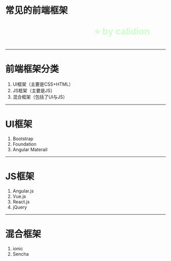 <!-- 

$theme: gaia
template: gaia

-->

常见的前端框架<p style="text-align:right;font-size:28px;margin-right:50px;color:#cFc;">:star: by calidion</p>
===

---
前端框架分类
===
1. UI框架（主要是CSS+HTML）
2. JS框架（主要是JS）
3. 混合框架（包括了UI与JS）
---
UI框架
===
1. Bootstrap
2. Foundation
3. Angular Materail
---
JS框架
===
1. Angular.js
2. Vue.js
3. React.js
4. jQuery
---
混合框架
===
1. ionic
2. Sencha
